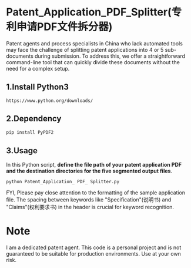 # Patent_Application_PDF_Splitter(专利申请PDF文件拆分器)
Patent agents and process specialists in China who lack automated tools may face the challenge of splitting patent applications into 4 or 5 sub-documents during submission. To address this, we offer a straightforward command-line tool that can quickly divide these documents without the need for a complex setup.


## 1.Install Python3
```shell
https://www.python.org/downloads/
```
## 2.Dependency
```python
pip install PyPDF2
```
## 3.Usage
In this Python script, **define the file path of your patent application PDF and the destination directories for the five segmented output files**.
```shell
python Patent_Application_ PDF_ Splitter.py
```
FYI, Please pay close attention to the formatting of the sample application file.
The spacing between keywords like "Specification"(说明书) and "Claims"(权利要求书) in the header is crucial for keyword recognition.

# Note
I am a dedicated patent agent. This code is a personal project and is not guaranteed to be suitable for production environments. Use at your own risk.

